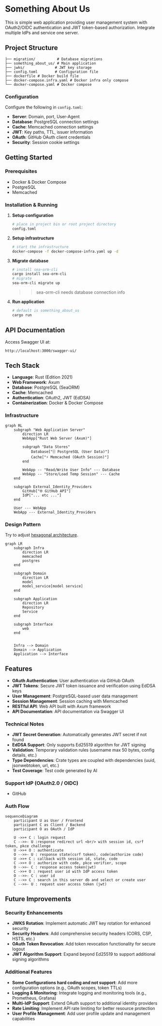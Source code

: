 # Something About Us

This is simple web application providing user management system with OAuth2/OIDC authentication and JWT token-based authorization.
Integrate multiple IdPs and service one server.

## Project Structure

```
├── migration/          # Database migrations
├── something_about_us/ # Main application
├── jwks/              # JWT key storage
├── config.toml        # Configuration file
├── dockerfile # Docker build file
├── docker-compose.infra.yaml # Docker infra only compose
└── docker-compose.yaml # Docker compose
```

### Configuration

Configure the following in `config.toml`:

- **Server**: Domain, port, User-Agent
- **Database**: PostgreSQL connection settings
- **Cache**: Memcached connection settings
- **JWT**: Key paths, TTL, issuer information
- **OAuth**: GitHub OAuth client credentials
- **Security**: Session cookie settings

## Getting Started

### Prerequisites

- Docker & Docker Compose
- PostgreSQL
- Memcached

### Installation & Running

1. **Setup configuration**
   ```bash
   # place in project bin or root project directory
   config.toml
   ```

2. **Setup infrastructure**
   ```bash
   # start the infrastructure
   docker-compose -f docker-compose-infra.yaml up -d
   ```

3. **Migrate database**
   ```bash
   # install sea-orm-cli
   cargo install sea-orm-cli
   # migrate
   sea-orm-cli migrate up
   ```
   >> sea-orm-cli needs database connection info

4. **Run application**
   ```bash
   # default is something_about_us
   cargo run
   ```


## API Documentation

Access Swagger UI at:

```
http://localhost:3000/swagger-ui/
```


## Tech Stack

- **Language**: Rust (Edition 2021)
- **Web Framework**: Axum
- **Database**: PostgreSQL (SeaORM)
- **Cache**: Memcached
- **Authentication**: OAuth2, JWT (EdDSA)
- **Containerization**: Docker & Docker Compose

### Infrastructure

```mermaid
graph RL
    subgraph "Web Application Server"
        direction LR
        WebApp["Rust Web Server (Axum)"]

        subgraph "Data Stores"
            Database["🗄️ PostgreSQL (User Data)"]
            Cache["⚡ Memcached (OAuth Session)"]
        end

        WebApp -- "Read/Write User Info" --- Database
        WebApp -- "Store/Load Temp Session" --- Cache
    end

    subgraph External_Identity_Providers
        GitHub["🌐 GitHub API"]
        IdP["... etc ..."]
    end

    User --- WebApp
    WebApp --- External_Identity_Providers
```

### Design Pattern

Try to adjust [hexagonal architecture](https://en.wikipedia.org/wiki/Hexagonal_architecture_(software)).

```mermaid
graph LR
    subgraph Infra
        direction LR
        memcached
        postgres
    end

    subgraph Domain
        direction LR
        model
        model_service[model service]
    end

    subgraph Application
        direction LR
        Repository
        Service
    end

    subgraph Interface
        web
    end


    Infra --> Domain
    Domain --> Application
    Application --> Interface
```

## Features

- **OAuth Authentication**: User authentication via GitHub OAuth
- **JWT Tokens**: Secure JWT token issuance and verification using EdDSA keys
- **User Management**: PostgreSQL-based user data management
- **Session Management**: Session caching with Memcached
- **RESTful API**: Web API built with Axum framework
- **API Documentation**: API documentation via Swagger UI

### Technical Notes

- **JWT Secret Generation**: Automatically generates JWT secret if not found
- **EdDSA Support**: Only supports Ed25519 algorithm for JWT signing
- **Validation**: Temporary validation rules (username max 50 bytes, config details, etc.)
- **Type Dependencies**: Crate types are coupled with dependencies (uuid, jsonwebtoken, url, etc.)
- **Test Coverage**: Test code generated by AI


### Support IdP (OAuth2.0 / OIDC)

- GitHub

### Auth Flow

```mermaid
sequenceDiagram
    participant U as User / Frontend
    participant C as Client / Backend
    participant O as OAuth / IdP

    U ->>+ C : login request
    C -->>- U :response redirect url <br/> with session id, csrf token, pkce challenge
    U ->>+ O : authenticate
    O -->>- U : response state(csrf token), code(authorize code)
    U ->>+ C : callback with session id, state, code
    C ->>+ O : authorize with code, pkce verifier, scope
    O -->>- C : response access token(jwt)
    C ->>+ O : request user id with IdP access token
    O -->>- C : user id
    C -->> C : search in this server db and select or create user
    C -->>- U : request user access token (jwt)
```
## Future Improvements

### Security Enhancements
- **JWKS Rotation**: Implement automatic JWT key rotation for enhanced security
- **Security Headers**: Add comprehensive security headers (CORS, CSP, HSTS, etc.)
- **OAuth Token Revocation**: Add token revocation functionality for secure logout
- **JWT Algorithm Support**: Expand beyond Ed25519 to support additional signing algorithms

### Additional Features
- **Some Configurations hard coding and not support**: Add more configuration options (e.g., OAuth scopes, token TTLs)
- **Logging & Monitoring**: Integrate logging and monitoring tools (e.g., Prometheus, Grafana)
- **Multi-IdP Support**: Extend OAuth support to additional identity providers
- **Rate Limiting**: Implement API rate limiting for better resource protection
- **User Profile Management**: Add user profile update and management capabilities
